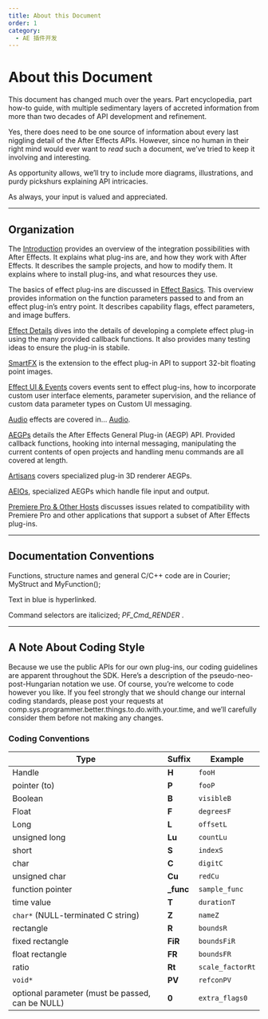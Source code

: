 ```yaml
---
title: About this Document
order: 1
category:
  - AE 插件开发
---
```


# About this Document

This document has changed much over the years. Part encyclopedia, part how-to guide, with multiple sedimentary layers of accreted information from more than two decades of API development and refinement.

Yes, there does need to be one source of information about every last niggling detail of the After Effects APIs. However, since no human in their right mind would ever want to _read_ such a document, we’ve tried to keep it involving and interesting.

As opportunity allows, we’ll try to include more diagrams, illustrations, and purdy pickshurs explaining API intricacies.

As always, your input is valued and appreciated.

---

## Organization

The [Introduction](https://ae-plugins.docsforadobe.dev/intro/intro.html#intro-intro) provides an overview of the integration possibilities with After Effects. It explains what plug-ins are, and how they work with After Effects. It describes the sample projects, and how to modify them. It explains where to install plug-ins, and what resources they use.

The basics of effect plug-ins are discussed in [Effect Basics](https://ae-plugins.docsforadobe.dev/effect-basics/effect-basics.html#effect-basics-effect-basics). This overview provides information on the function parameters passed to and from an effect plug-in’s entry point. It describes capability flags, effect parameters, and image buffers.

[Effect Details](https://ae-plugins.docsforadobe.dev/effect-details/effect-details.html#effect-details-effect-details) dives into the details of developing a complete effect plug-in using the many provided callback functions. It also provides many testing ideas to ensure the plug-in is stabile.

[SmartFX](https://ae-plugins.docsforadobe.dev/smartfx/smartfx.html#smartfx-smartfx) is the extension to the effect plug-in API to support 32-bit floating point images.

[Effect UI &amp; Events](https://ae-plugins.docsforadobe.dev/effect-ui-events/effect-ui-events.html#effect-ui-events-effect-ui-events) covers events sent to effect plug-ins, how to incorporate custom user interface elements, parameter supervision, and the reliance of custom data parameter types on Custom UI messaging.

[Audio](https://ae-plugins.docsforadobe.dev/audio/audio.html#audio-audio) effects are covered in… [Audio](https://ae-plugins.docsforadobe.dev/audio/audio.html#audio-audio).

[AEGPs](https://ae-plugins.docsforadobe.dev/aegps/aegps.html#aegps-aegps) details the After Effects General Plug-in (AEGP) API. Provided callback functions, hooking into internal messaging, manipulating the current contents of open projects and handling menu commands are all covered at length.

[Artisans](https://ae-plugins.docsforadobe.dev/artisans/artisans.html#artisans-artisans) covers specialized plug-in 3D renderer AEGPs.

[AEIOs](https://ae-plugins.docsforadobe.dev/aeios/aeios.html#aeios-aeios), specialized AEGPs which handle file input and output.

[Premiere Pro &amp; Other Hosts](https://ae-plugins.docsforadobe.dev/ppro/ppro.html#ppro-ppro) discusses issues related to compatibility with Premiere Pro and other applications that support a subset of After Effects plug-ins.

---

## Documentation Conventions

Functions, structure names and general C/C++ code are in Courier; MyStruct and MyFunction();

Text in blue is hyperlinked.

Command selectors are italicized; _PF_Cmd_RENDER_ .

---

## A Note About Coding Style

Because we use the public APIs for our own plug-ins, our coding guidelines are apparent throughout the SDK. Here’s a description of the pseudo-neo-post-Hungarian notation we use. Of course, you’re welcome to code however you like. If you feel strongly that we should change our internal coding standards, please post your requests at comp.sys.programmer.better.things.to.do.with.your.time, and we’ll carefully consider them before not making any changes.

### Coding Conventions

| Type                                                        | Suffix     | Example                                   |
| ----------------------------------------------------------- | ---------- | ----------------------------------------- |
| Handle                                                      | **H**      | `fooH`           |
| pointer (to)                                                | **P**      | `fooP`           |
| Boolean                                                     | **B**      | `visibleB`       |
| Float                                                       | **F**      | `degreesF`       |
| Long                                                        | **L**      | `offsetL`        |
| unsigned long                                               | **Lu**     | `countLu`        |
| short                                                       | **S**      | `indexS`         |
| char                                                        | **C**      | `digitC`         |
| unsigned char                                               | **Cu**     | `redCu`          |
| function pointer                                            | **\_func** | `sample_func`    |
| time value                                                  | **T**      | `durationT`      |
| `char*` (NULL-terminated C string) | **Z**      | `nameZ`          |
| rectangle                                                   | **R**      | `boundsR`        |
| fixed rectangle                                             | **FiR**    | `boundsFiR`      |
| float rectangle                                             | **FR**     | `boundsFR`       |
| ratio                                                       | **Rt**     | `scale_factorRt` |
| `void*`                            | **PV**     | `refconPV`       |
| optional parameter (must be passed, can be NULL)            | **0**      | `extra_flags0`   |
